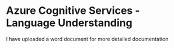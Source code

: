 # Azure Cognitive Services - Language Understanding

I have uploaded a word document for more detailed documentation
